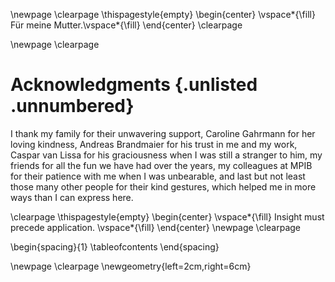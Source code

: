 \newpage
\clearpage
\thispagestyle{empty}
\begin{center}
\vspace*{\fill}
Für meine Mutter.\vspace*{\fill}
\end{center}
\clearpage

\newpage
\clearpage
# Acknowledgments {.unlisted .unnumbered}

I thank my family for their unwavering support, Caroline Gahrmann for her loving kindness, Andreas Brandmaier for his trust in me and my work, Caspar van Lissa for his graciousness when I was still a stranger to him, my friends for all the fun we have had over the years, my colleagues at MPIB for their patience with me when I was unbearable, and last but not least those many other people for their kind gestures, which helped me in more ways than I can express here.

\clearpage
\thispagestyle{empty}
\begin{center}
\vspace*{\fill}
Insight must precede application.
\vspace*{\fill}
\end{center}
\newpage
\clearpage

\begin{spacing}{1}
\tableofcontents
\end{spacing}

\newpage
\clearpage
\newgeometry{left=2cm,right=6cm}
